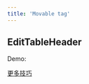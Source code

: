 ```yaml
---
title: 'Movable tag'
---
```


## EditTableHeader

Demo:

<code src='./index.tsx'></code>

[更多技巧](https://d.umijs.org/guide/demo-principle)
